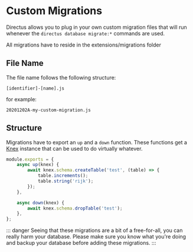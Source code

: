 # Custom Migrations

Directus allows you to plug in your own custom migration files that will run whenever the
`directus database migrate:*` commands are used.

All migrations have to reside in the extensions/migrations folder

## File Name

The file name follows the following structure:

```
[identifier]-[name].js
```

for example:

```
20201202A-my-custom-migration.js
```

## Structure

Migrations have to export an `up` and a `down` function. These functions get a
[Knex](http://knexjs.org) instance that can be used to do virtually whatever.

```js
module.exports = {
	async up(knex) {
		await knex.schema.createTable('test', (table) => {
			table.increments();
			table.string('rijk');
		});
	},

	async down(knex) {
		await knex.schema.dropTable('test');
	},
};
```

<!-- prettier-ignore-start -->
::: danger
Seeing that these migrations are a bit of a free-for-all, you can really harm your database. Please make sure you know what you're doing and backup your database before adding these migrations.
:::
<!-- prettier-ignore-end -->
